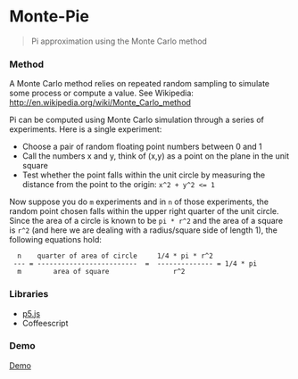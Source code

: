 Monte-Pie
===
> Pi approximation using the Monte Carlo method

### Method

A Monte Carlo method relies on repeated random sampling to simulate some process or compute a value.  See Wikipedia: http://en.wikipedia.org/wiki/Monte_Carlo_method

Pi can be computed using Monte Carlo simulation through a series of experiments.  Here is a single experiment:
 
  - Choose a pair of random floating point numbers between 0 and 1
  - Call the numbers x and y, think of (x,y) as a point on the plane in the unit square
  - Test whether the point falls within the unit circle by measuring the distance from the point to the origin:  `x^2 + y^2 <= 1`
 
 
Now suppose you do `m` experiments and in `n` of those experiments, the random point chosen falls within the upper right quarter of the unit circle. Since the area of a circle is known to be `pi * r^2` and the area of a square is `r^2` (and here we are dealing with a radius/square side of length 1), the following equations hold:
```
  n    quarter of area of circle     1/4 * pi * r^2
 --- = -------------------------  =  -------------- = 1/4 * pi
  m        area of square                r^2
```

### Libraries
- [p5.js](http://p5js.org)
- Coffeescript

### Demo
[Demo]()
